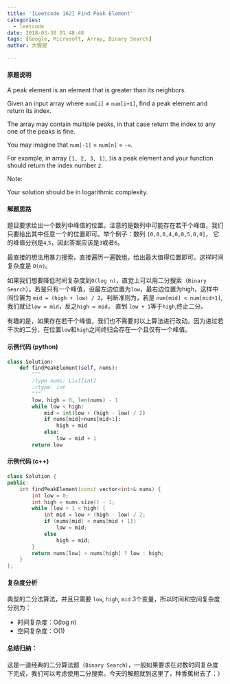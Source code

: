 ```yaml
---
title: '[Leetcode 162] Find Peak Element'
categories:
  - leetcode
date: 2018-03-30 01:48:48
tags: [Google, Microsoft, Array, Binary Search]
author: 大猩猩

---
```

#### 原题说明
A peak element is an element that is greater than its neighbors.

Given an input array where `num[i]` ≠ `num[i+1]`, find a peak element and return its index.

The array may contain multiple peaks, in that case return the index to any one of the peaks is fine.

You may imagine that `num[-1]` = `num[n]` = `-∞`.

For example, in array `[1, 2, 3, 1]`, `3`is a peak element and your function should return the index number `2`.

Note:

Your solution should be in logarithmic complexity.


#### 解题思路
题目要求给出一个数列中峰值的位置。注意的是数列中可能存在若干个峰值，我们只要给出其中任意一个的位置即可。举个例子：数列 `[0,0,0,4,0,0,5,0,0]`， 它的峰值分别是`4`,`5`，因此答案应该是`3`或者`6`。

最直接的想法用暴力搜索，直接遍历一遍数组，给出最大值得位置即可。这样时间复杂度是 `O(n)`。

如果我们想要降低时间复杂度到`O(log n)`，直觉上可以用二分搜索（`Binary Search`）。若是只有一个峰值，设最左边位置为`low`，最右边位置为high，这样中间位置为 `mid = (high + low) / 2`。判断准则为，若是 `num[mid] < num[mid+1]`, 我们就让`low = mid`，反之`high = mid`， 直到 `low + 1`等于`high`,终止二分。

有趣的是，如果存在若干个峰值，我们也不需要对以上算法进行改动。因为进过若干次的二分，在位置`low`和`high`之间终归会存在一个且仅有一个峰值。

#### 示例代码 (python)
```python
class Solution:
    def findPeakElement(self, nums):
        """
        :type nums: List[int]
        :rtype: int
        """
        low, high = 0, len(nums) - 1
        while low < high:
            mid = int(low + (high - low) / 2)
            if nums[mid]>nums[mid+1]:
                high = mid
            else:
                low = mid + 1
        return low
``` 
#### 示例代码 (c++)
```c++
class Solution {
public:
    int findPeakElement(const vector<int>& nums) {
        int low = 0; 
        int high = nums.size() - 1;
        while (low + 1 < high) {
            int mid = low + (high - low) / 2;
            if (nums[mid] < nums[mid + 1]) 
                low = mid;
            else
                high = mid;
        }
        return nums[low] > nums[high] ? low : high;
    }
};
```
#### 复杂度分析
典型的二分法算法，并且只需要 `low`, `high`, `mid` 3个变量，所以时间和空间复杂度分别为：

- 时间复杂度：O(log n)
- 空间复杂度：O(1)
 
#### 总结归纳：
这是一道经典的二分算法题（`Binary Search`），一般如果要求在对数时间复杂度下完成，我们可以考虑使用二分搜索。今天的解题就到这里了，种香蕉树去了：）


